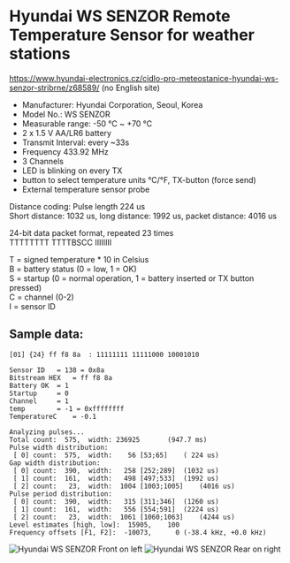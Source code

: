 # Hyundai WS SENZOR Remote Temperature Sensor for weather stations

https://www.hyundai-electronics.cz/cidlo-pro-meteostanice-hyundai-ws-senzor-stribrne/z68589/ (no English site)

* Manufacturer: Hyundai Corporation, Seoul, Korea
* Model No.: WS SENZOR
* Measurable range: -50 °C ~ +70 °C
* 2 x 1.5 V AA/LR6 battery
* Transmit Interval: every ~33s
* Frequency 433.92 MHz
* 3 Channels
* LED is blinking on every TX
* button to select temperature units °C/°F, TX-button (force send)
* External temperature sensor probe

Distance coding: Pulse length 224 us  
Short distance: 1032 us, long distance: 1992 us, packet distance: 4016 us

24-bit data packet format, repeated 23 times  
  TTTTTTTT TTTTBSCC IIIIIIII  

  T = signed temperature * 10 in Celsius  
  B = battery status (0 = low, 1 = OK)  
  S = startup (0 = normal operation, 1 = battery inserted or TX button pressed)  
  C = channel (0-2)  
  I = sensor ID  

## Sample data:
```
[01] {24} ff f8 8a  : 11111111 11111000 10001010

Sensor ID	= 138 = 0x8a
Bitstream HEX	= ff f8 8a
Battery OK	= 1
Startup		= 0
Channel		= 1
temp		= -1 = 0xffffffff
TemperatureC	= -0.1
```

```
Analyzing pulses...
Total count:  575,  width: 236925		(947.7 ms)
Pulse width distribution:
 [ 0] count:  575,  width:    56 [53;65]	( 224 us)
Gap width distribution:
 [ 0] count:  390,  width:   258 [252;289]	(1032 us)
 [ 1] count:  161,  width:   498 [497;533]	(1992 us)
 [ 2] count:   23,  width:  1004 [1003;1005]	(4016 us)
Pulse period distribution:
 [ 0] count:  390,  width:   315 [311;346]	(1260 us)
 [ 1] count:  161,  width:   556 [554;591]	(2224 us)
 [ 2] count:   23,  width:  1061 [1060;1063]	(4244 us)
Level estimates [high, low]:  15905,    100
Frequency offsets [F1, F2]:  -10073,      0	(-38.4 kHz, +0.0 kHz)
```

![Hyundai WS SENZOR Front on left](ws-sensor-front.jpg)
![Hyundai WS SENZOR Rear on right](ws-sensor-rear.jpg)
